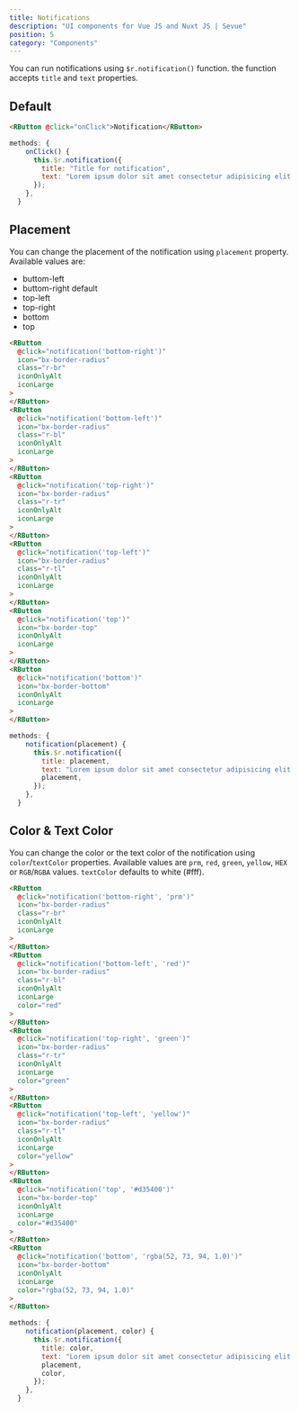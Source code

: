 ```yaml
---
title: Notifications
description: "UI components for Vue JS and Nuxt JS | Sevue"
position: 5
category: "Components"
---
```


You can run notifications using `$r.notification()` function. the function accepts `title` and `text` properties.

## Default

<demo>
<template #demo>
<notification-default></notification-default>
</template>
<code-group>
<code-block label="Template" active>

```html
<RButton @click="onClick">Notification</RButton>
```

</code-block>
<code-block label="Script">

```javascript
methods: {
    onClick() {
      this.$r.notification({
        title: "Title for notification",
        text: "Lorem ipsum dolor sit amet consectetur adipisicing elit. Dolorum, adipisci!a",
      });
    },
  }
```

</code-block>
</code-group>
</demo>

## Placement

You can change the placement of the notification using `placement` property. Available values are:

- buttom-left 
- buttom-right <badge>default</badge>
- top-left
- top-right
- bottom
- top

<demo>
<template #demo>
<notification-placement></notification-placement>
</template>
<code-group>
<code-block label="Template" active>

```html
<RButton
  @click="notification('bottom-right')"
  icon="bx-border-radius"
  class="r-br"
  iconOnlyAlt
  iconLarge
>
</RButton>
<RButton
  @click="notification('bottom-left')"
  icon="bx-border-radius"
  class="r-bl"
  iconOnlyAlt
  iconLarge
>
</RButton>
<RButton
  @click="notification('top-right')"
  icon="bx-border-radius"
  class="r-tr"
  iconOnlyAlt
  iconLarge
>
</RButton>
<RButton
  @click="notification('top-left')"
  icon="bx-border-radius"
  class="r-tl"
  iconOnlyAlt
  iconLarge
>
</RButton>
<RButton
  @click="notification('top')"
  icon="bx-border-top"
  iconOnlyAlt
  iconLarge
>
</RButton>
<RButton
  @click="notification('bottom')"
  icon="bx-border-bottom"
  iconOnlyAlt
  iconLarge
>
</RButton>
```

</code-block>
<code-block label="Script">

```javascript
methods: {
    notification(placement) {
      this.$r.notification({
        title: placement,
        text: "Lorem ipsum dolor sit amet consectetur adipisicing elit. Dolorum, adipisci!a",
        placement,
      });
    },
  }
```

</code-block>
</code-group>
</demo>

## Color & Text Color

You can change the color or the text color of the notification using `color`/`textColor` properties. Available values are `prm`, `red`, `green`, `yellow`, `HEX` or `RGB`/`RGBA` values.
`textColor` defaults to white (#fff).

<demo>
<template #demo>
<notification-color></notification-color>
</template>
<code-group>
<code-block label="Template" active>

```html
<RButton
  @click="notification('bottom-right', 'prm')"
  icon="bx-border-radius"
  class="r-br"
  iconOnlyAlt
  iconLarge
>
</RButton>
<RButton
  @click="notification('bottom-left', 'red')"
  icon="bx-border-radius"
  class="r-bl"
  iconOnlyAlt
  iconLarge
  color="red"
>
</RButton>
<RButton
  @click="notification('top-right', 'green')"
  icon="bx-border-radius"
  class="r-tr"
  iconOnlyAlt
  iconLarge
  color="green"
>
</RButton>
<RButton
  @click="notification('top-left', 'yellow')"
  icon="bx-border-radius"
  class="r-tl"
  iconOnlyAlt
  iconLarge
  color="yellow"
>
</RButton>
<RButton
  @click="notification('top', '#d35400')"
  icon="bx-border-top"
  iconOnlyAlt
  iconLarge
  color="#d35400"
>
</RButton>
<RButton
  @click="notification('bottom', 'rgba(52, 73, 94, 1.0)')"
  icon="bx-border-bottom"
  iconOnlyAlt
  iconLarge
  color="rgba(52, 73, 94, 1.0)"
>
</RButton>
```

</code-block>
<code-block label="Script">

```javascript
methods: {
    notification(placement, color) {
      this.$r.notification({
        title: color,
        text: "Lorem ipsum dolor sit amet consectetur adipisicing elit. Dolorum, adipisci!a",
        placement,
        color,
      });
    },
  }
```

</code-block>
</code-group>
</demo>
